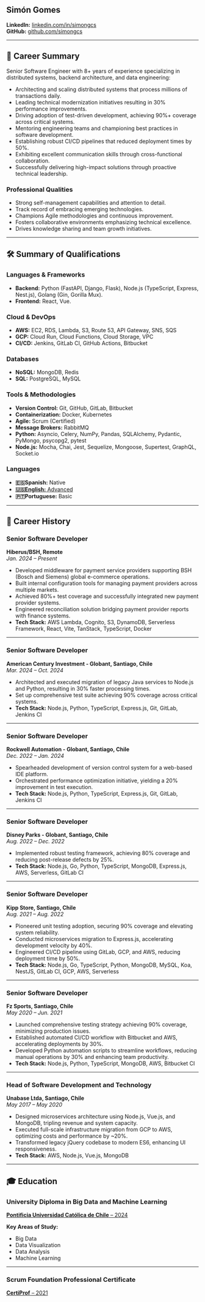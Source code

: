 ## **Simón Gomes**

**LinkedIn:** [linkedin.com/in/simongcs](https://www.linkedin.com/in/simongcs/)  
**GitHub:** [github.com/simongcs](https://github.com/simongcs/)

---

## 📄 **Career Summary**

Senior Software Engineer with 8+ years of experience specializing in distributed systems, backend architecture, and data engineering:

- Architecting and scaling distributed systems that process millions of transactions daily.
- Leading technical modernization initiatives resulting in 30% performance improvements.
- Driving adoption of test-driven development, achieving 90%+ coverage across critical systems.
- Mentoring engineering teams and championing best practices in software development.
- Establishing robust CI/CD pipelines that reduced deployment times by 50%.
- Exhibiting excellent communication skills through cross-functional collaboration.
- Successfully delivering high-impact solutions through proactive technical leadership.

### **Professional Qualities**

- Strong self-management capabilities and attention to detail.
- Track record of embracing emerging technologies.
- Champions Agile methodologies and continuous improvement.
- Fosters collaborative environments emphasizing technical excellence.
- Drives knowledge sharing and team growth initiatives.

---

## 🛠️ **Summary of Qualifications**

### **Languages & Frameworks**

- **Backend:** Python (FastAPI, Django, Flask), Node.js (TypeScript, Express, Nest.js), Golang (Gin, Gorilla Mux).
- **Frontend:** React, Vue.

### **Cloud & DevOps**

- **AWS:** EC2, RDS, Lambda, S3, Route 53, API Gateway, SNS, SQS
- **GCP:** Cloud Run, Cloud Functions, Cloud Storage, VPC
- **CI/CD:** Jenkins, GitLab CI, GitHub Actions, Bitbucket

### **Databases**

- **NoSQL:** MongoDB, Redis  
- **SQL:** PostgreSQL, MySQL

### **Tools & Methodologies**

- **Version Control:** Git, GitHub, GitLab, Bitbucket  
- **Containerization:** Docker, Kubernetes  
- **Agile:** Scrum (Certified)  
- **Message Brokers:** RabbitMQ  
- **Python:** Asyncio, Celery, NumPy, Pandas, SQLAlchemy, Pydantic, PyMongo, psycopg2, pytest  
- **Node.js:** Mocha, Chai, Jest, Sequelize, Mongoose, Supertest, GraphQL, Socket.io  

### **Languages**

- **🇪🇸Spanish:** Native  
- [**🇺🇸English:** Advanced](./certificates/english-ef.pdf)
- **🇵🇹Portuguese:** Basic  

---

## 🚀 **Career History**

### **Senior Software Developer**  
**Hiberus/BSH, Remote**  
*Jan. 2024 – Present*

- Developed middleware for payment service providers supporting BSH (Bosch and Siemens) global e-commerce operations.
- Built internal configuration tools for managing payment providers across multiple markets.
- Achieved 80%+ test coverage and successfully integrated new payment provider systems.
- Engineered reconciliation solution bridging payment provider reports with finance systems.  
- **Tech Stack:** AWS Lambda, Cognito, S3, DynamoDB, Serverless Framework, React, Vite, TanStack, TypeScript, Docker

---

### **Senior Software Developer**  
**American Century Investment - Globant, Santiago, Chile**  
*Mar. 2024 – Oct. 2024*

- Architected and executed migration of legacy Java services to Node.js and Python, resulting in 30% faster processing times.
- Set up comprehensive test suite achieving 90% coverage across critical systems.  
- **Tech Stack:** Node.js, Python, TypeScript, Express.js, Git, GitLab, Jenkins CI

---

### **Senior Software Developer**  
**Rockwell Automation - Globant, Santiago, Chile**  
*Dec. 2022 – Jan. 2024*

- Spearheaded development of version control system for a web-based IDE platform.
- Orchestrated performance optimization initiative, yielding a 20% improvement in test execution.  
- **Tech Stack:** Node.js, Python, TypeScript, Express.js, Git, GitLab, Jenkins CI

---

### **Senior Software Developer**  
**Disney Parks - Globant, Santiago, Chile**  
*Aug. 2022 – Dec. 2022*

- Implemented robust testing framework, achieving 80% coverage and reducing post-release defects by 25%.  
- **Tech Stack:** Node.js, Go, Python, TypeScript, MongoDB, Express.js, AWS, Serverless, GitLab CI

---

### **Senior Software Developer**  
**Kipp Store, Santiago, Chile**  
*Aug. 2021 – Aug. 2022*

- Pioneered unit testing adoption, securing 90% coverage and elevating system reliability.
- Conducted microservices migration to Express.js, accelerating development velocity by 40%.
- Engineered CI/CD pipeline using GitLab, GCP, and AWS, reducing deployment time by 50%.  
- **Tech Stack:** Node.js, Go, TypeScript, Python, MongoDB, MySQL, Koa, NestJS, GitLab CI, GCP, AWS, Serverless

---

### **Senior Software Developer**  
**Fz Sports, Santiago, Chile**  
*May 2020 – Jun. 2021*

- Launched comprehensive testing strategy achieving 90% coverage, minimizing production issues.
- Established automated CI/CD workflow with Bitbucket and AWS, accelerating deployments by 30%.
- Developed Python automation scripts to streamline workflows, reducing manual operations by 30% and enhancing team productivity.  
- **Tech Stack:** Node.js, Python, TypeScript, MongoDB, AWS, Bitbucket CI

---

### **Head of Software Development and Technology**  
**Unabase Ltda, Santiago, Chile**  
*May 2017 – May 2020*

- Designed microservices architecture using Node.js, Vue.js, and MongoDB, tripling revenue and system capacity.
- Executed full-scale infrastructure migration from GCP to AWS, optimizing costs and performance by ~20%.
- Transformed legacy jQuery codebase to modern ES6, enhancing UI responsiveness.  
- **Tech Stack:** AWS, Node.js, Vue.js, MongoDB

---

## 🎓 **Education**

### **University Diploma in Big Data and Machine Learning**  
[**Pontificia Universidad Católica de Chile** – 2024](./certificates/big-data-catolica.pdf)

**Key Areas of Study:**
- Big Data  
- Data Visualization  
- Data Analysis  
- Machine Learning

---

### **Scrum Foundation Professional Certificate**  
[**CertiProf** – 2021](./certificates/scrum.pdf)
